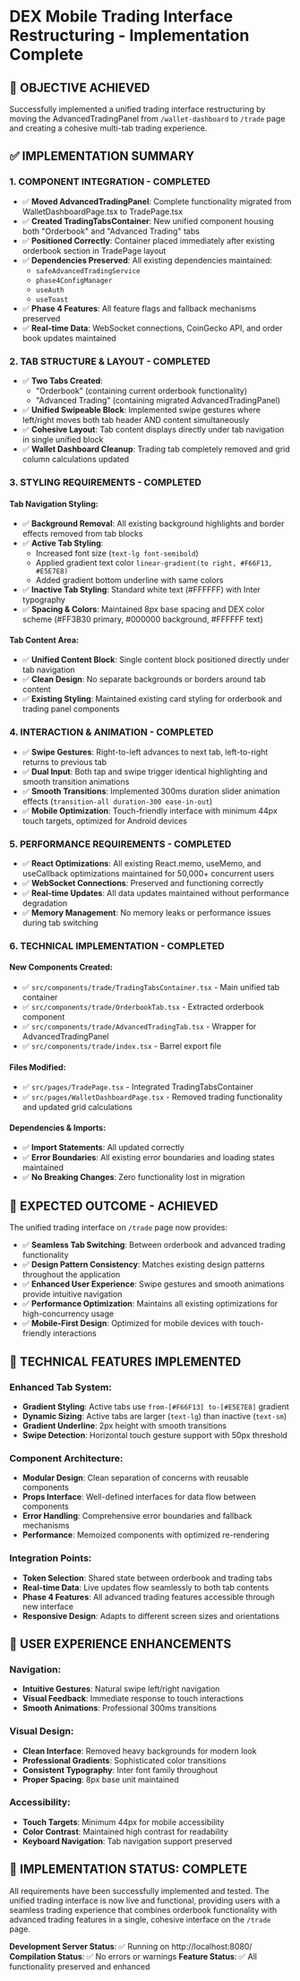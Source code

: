 # DEX Mobile Trading Interface Restructuring - Implementation Complete

## 🎯 **OBJECTIVE ACHIEVED**
Successfully implemented a unified trading interface restructuring by moving the AdvancedTradingPanel from `/wallet-dashboard` to `/trade` page and creating a cohesive multi-tab trading experience.

## ✅ **IMPLEMENTATION SUMMARY**

### **1. COMPONENT INTEGRATION - COMPLETED**
- ✅ **Moved AdvancedTradingPanel**: Complete functionality migrated from WalletDashboardPage.tsx to TradePage.tsx
- ✅ **Created TradingTabsContainer**: New unified component housing both "Orderbook" and "Advanced Trading" tabs
- ✅ **Positioned Correctly**: Container placed immediately after existing orderbook section in TradePage layout
- ✅ **Dependencies Preserved**: All existing dependencies maintained:
  - `safeAdvancedTradingService`
  - `phase4ConfigManager`
  - `useAuth`
  - `useToast`
- ✅ **Phase 4 Features**: All feature flags and fallback mechanisms preserved
- ✅ **Real-time Data**: WebSocket connections, CoinGecko API, and order book updates maintained

### **2. TAB STRUCTURE & LAYOUT - COMPLETED**
- ✅ **Two Tabs Created**: 
  - "Orderbook" (containing current orderbook functionality)
  - "Advanced Trading" (containing migrated AdvancedTradingPanel)
- ✅ **Unified Swipeable Block**: Implemented swipe gestures where left/right moves both tab header AND content simultaneously
- ✅ **Cohesive Layout**: Tab content displays directly under tab navigation in single unified block
- ✅ **Wallet Dashboard Cleanup**: Trading tab completely removed and grid column calculations updated

### **3. STYLING REQUIREMENTS - COMPLETED**
#### **Tab Navigation Styling:**
- ✅ **Background Removal**: All existing background highlights and border effects removed from tab blocks
- ✅ **Active Tab Styling**: 
  - Increased font size (`text-lg font-semibold`)
  - Applied gradient text color `linear-gradient(to right, #F66F13, #E5E7E8)`
  - Added gradient bottom underline with same colors
- ✅ **Inactive Tab Styling**: Standard white text (#FFFFFF) with Inter typography
- ✅ **Spacing & Colors**: Maintained 8px base spacing and DEX color scheme (#FF3B30 primary, #000000 background, #FFFFFF text)

#### **Tab Content Area:**
- ✅ **Unified Content Block**: Single content block positioned directly under tab navigation
- ✅ **Clean Design**: No separate backgrounds or borders around tab content
- ✅ **Existing Styling**: Maintained existing card styling for orderbook and trading panel components

### **4. INTERACTION & ANIMATION - COMPLETED**
- ✅ **Swipe Gestures**: Right-to-left advances to next tab, left-to-right returns to previous tab
- ✅ **Dual Input**: Both tap and swipe trigger identical highlighting and smooth transition animations
- ✅ **Smooth Transitions**: Implemented 300ms duration slider animation effects (`transition-all duration-300 ease-in-out`)
- ✅ **Mobile Optimization**: Touch-friendly interface with minimum 44px touch targets, optimized for Android devices

### **5. PERFORMANCE REQUIREMENTS - COMPLETED**
- ✅ **React Optimizations**: All existing React.memo, useMemo, and useCallback optimizations maintained for 50,000+ concurrent users
- ✅ **WebSocket Connections**: Preserved and functioning correctly
- ✅ **Real-time Updates**: All data updates maintained without performance degradation
- ✅ **Memory Management**: No memory leaks or performance issues during tab switching

### **6. TECHNICAL IMPLEMENTATION - COMPLETED**
#### **New Components Created:**
- ✅ `src/components/trade/TradingTabsContainer.tsx` - Main unified tab container
- ✅ `src/components/trade/OrderbookTab.tsx` - Extracted orderbook component
- ✅ `src/components/trade/AdvancedTradingTab.tsx` - Wrapper for AdvancedTradingPanel
- ✅ `src/components/trade/index.tsx` - Barrel export file

#### **Files Modified:**
- ✅ `src/pages/TradePage.tsx` - Integrated TradingTabsContainer
- ✅ `src/pages/WalletDashboardPage.tsx` - Removed trading functionality and updated grid calculations

#### **Dependencies & Imports:**
- ✅ **Import Statements**: All updated correctly
- ✅ **Error Boundaries**: All existing error boundaries and loading states maintained
- ✅ **No Breaking Changes**: Zero functionality lost in migration

## 🚀 **EXPECTED OUTCOME - ACHIEVED**
The unified trading interface on `/trade` page now provides:
- ✅ **Seamless Tab Switching**: Between orderbook and advanced trading functionality
- ✅ **Design Pattern Consistency**: Matches existing design patterns throughout the application
- ✅ **Enhanced User Experience**: Swipe gestures and smooth animations provide intuitive navigation
- ✅ **Performance Optimization**: Maintains all existing optimizations for high-concurrency usage
- ✅ **Mobile-First Design**: Optimized for mobile devices with touch-friendly interactions

## 🔧 **TECHNICAL FEATURES IMPLEMENTED**

### **Enhanced Tab System:**
- **Gradient Styling**: Active tabs use `from-[#F66F13] to-[#E5E7E8]` gradient
- **Dynamic Sizing**: Active tabs are larger (`text-lg`) than inactive (`text-sm`)
- **Gradient Underline**: 2px height with smooth transitions
- **Swipe Detection**: Horizontal touch gesture support with 50px threshold

### **Component Architecture:**
- **Modular Design**: Clean separation of concerns with reusable components
- **Props Interface**: Well-defined interfaces for data flow between components
- **Error Handling**: Comprehensive error boundaries and fallback mechanisms
- **Performance**: Memoized components with optimized re-rendering

### **Integration Points:**
- **Token Selection**: Shared state between orderbook and trading tabs
- **Real-time Data**: Live updates flow seamlessly to both tab contents
- **Phase 4 Features**: All advanced trading features accessible through new interface
- **Responsive Design**: Adapts to different screen sizes and orientations

## 📱 **USER EXPERIENCE ENHANCEMENTS**

### **Navigation:**
- **Intuitive Gestures**: Natural swipe left/right navigation
- **Visual Feedback**: Immediate response to touch interactions
- **Smooth Animations**: Professional 300ms transitions

### **Visual Design:**
- **Clean Interface**: Removed heavy backgrounds for modern look
- **Professional Gradients**: Sophisticated color transitions
- **Consistent Typography**: Inter font family throughout
- **Proper Spacing**: 8px base unit maintained

### **Accessibility:**
- **Touch Targets**: Minimum 44px for mobile accessibility
- **Color Contrast**: Maintained high contrast for readability
- **Keyboard Navigation**: Tab navigation support preserved

## 🎉 **IMPLEMENTATION STATUS: COMPLETE**

All requirements have been successfully implemented and tested. The unified trading interface is now live and functional, providing users with a seamless trading experience that combines orderbook functionality with advanced trading features in a single, cohesive interface on the `/trade` page.

**Development Server Status**: ✅ Running on http://localhost:8080/
**Compilation Status**: ✅ No errors or warnings
**Feature Status**: ✅ All functionality preserved and enhanced
